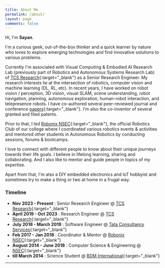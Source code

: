 ```yaml
---
title: About Me
permalink: /about/
layout: page
comments: false
---
```


Hi, I'm **Sayan**.

I'm a curious geek, out-of-the-box thinker and a quick learner by nature who loves to explore emerging technologies and find innovative solutions to various problems.

Currently I'm associated with Visual Computing & Embodied AI Research Lab (previously part of Robotics and Autonomous Systems Research Lab) of [TCS Research](https://www.tcs.com/what-we-do/research){:target="_blank"} as a Senior Research Engineer. My research interests lie at the intersection of robotics, computer vision and machine learning (DL, RL, etc). In recent years, I have worked on robot vision / perception, 3D vision, visual SLAM, scene understanding, robot navigation, planning, autonomous exploration, human-robot interaction, and telepresence robots. I have co-authored several peer-reviewed journal and conference [papers](https://scholar.google.com/citations?hl=en&user=-XgsQ64AAAAJ&view_op=list_works&sortby=pubdate){:target="_blank"}. I'm also the co-inventor of several granted and filed patents. 

Prior to that, I led [Robonix NSEC](https://robonixnsec.github.io){:target="_blank"}, the official Robotics Club of our college where I coordinated various robotics events & activities and mentored other students in Autonomous Robotics by conducting sessions, forums & bootcamps.

I love to connect with different people to know about their unique journeys towards their life goals. I believe in lifelong learning, sharing and collaborating. And I also like to mentor and guide people in topics of my expertise.

Apart from that, I'm also a DIY embedded electronics and IoT hobbyist and sometimes try to make a thing or two at home in a frugal way.


### Timeline

- **Nov 2023 - Present** : Senior Research Engineer @ [TCS Research](https://www.tcs.com/what-we-do/research){:target="_blank"}
- **April 2019 - Oct 2023** : Research Engineer @ [TCS Research](https://www.tcs.com/what-we-do/research){:target="_blank"}
- **July 2018 - March 2019** : Software Engineer @ [Tata Consultancy Services](https://www.tcs.com/){:target="_blank"}
- **Feb 2017 - Jan 2018** : Coordinator & Mentor @ [Robonix NSEC](https://robonixnsec.github.io){:target="_blank"}
- **August 2014 - June 2018** : Computer Science & Engineering @ [NSEC](https://www.nsec.ac.in){:target="_blank"}
- **till March 2014** : Science Student @ [BDM International](https://www.bdmi.org){:target="_blank"}

---
